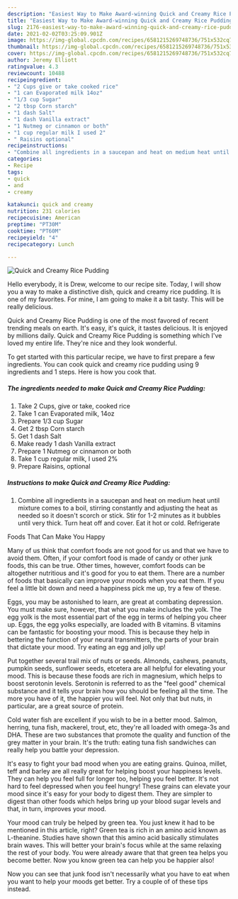 ```yaml
---
description: "Easiest Way to Make Award-winning Quick and Creamy Rice Pudding"
title: "Easiest Way to Make Award-winning Quick and Creamy Rice Pudding"
slug: 2176-easiest-way-to-make-award-winning-quick-and-creamy-rice-pudding
date: 2021-02-02T03:25:09.901Z
image: https://img-global.cpcdn.com/recipes/6581215269748736/751x532cq70/quick-and-creamy-rice-pudding-recipe-main-photo.jpg
thumbnail: https://img-global.cpcdn.com/recipes/6581215269748736/751x532cq70/quick-and-creamy-rice-pudding-recipe-main-photo.jpg
cover: https://img-global.cpcdn.com/recipes/6581215269748736/751x532cq70/quick-and-creamy-rice-pudding-recipe-main-photo.jpg
author: Jeremy Elliott
ratingvalue: 4.3
reviewcount: 10488
recipeingredient:
- "2 Cups give or take cooked rice"
- "1 can Evaporated milk 14oz"
- "1/3 cup Sugar"
- "2 tbsp Corn starch"
- "1 dash Salt"
- "1 dash Vanilla extract"
- "1 Nutmeg or cinnamon or both"
- "1 cup regular milk I used 2"
- " Raisins optional"
recipeinstructions:
- "Combine all ingredients in a saucepan and heat on medium heat until mixture comes to a boil, stirring constantly and adjusting the heat as needed so it doesn&#39;t scorch or stick. Stir for 1-2 minutes as it bubbles until very thick. Turn heat off and cover. Eat it hot or cold. Refrigerate"
categories:
- Recipe
tags:
- quick
- and
- creamy

katakunci: quick and creamy 
nutrition: 231 calories
recipecuisine: American
preptime: "PT30M"
cooktime: "PT60M"
recipeyield: "4"
recipecategory: Lunch

---
```



![Quick and Creamy Rice Pudding](https://img-global.cpcdn.com/recipes/6581215269748736/751x532cq70/quick-and-creamy-rice-pudding-recipe-main-photo.jpg)

Hello everybody, it is Drew, welcome to our recipe site. Today, I will show you a way to make a distinctive dish, quick and creamy rice pudding. It is one of my favorites. For mine, I am going to make it a bit tasty. This will be really delicious.



Quick and Creamy Rice Pudding is one of the most favored of recent trending meals on earth. It's easy, it's quick, it tastes delicious. It is enjoyed by millions daily. Quick and Creamy Rice Pudding is something which I've loved my entire life. They're nice and they look wonderful.


To get started with this particular recipe, we have to first prepare a few ingredients. You can cook quick and creamy rice pudding using 9 ingredients and 1 steps. Here is how you cook that.

<!--inarticleads1-->

##### The ingredients needed to make Quick and Creamy Rice Pudding:

1. Take 2 Cups, give or take, cooked rice
1. Take 1 can Evaporated milk, 14oz
1. Prepare 1/3 cup Sugar
1. Get 2 tbsp Corn starch
1. Get 1 dash Salt
1. Make ready 1 dash Vanilla extract
1. Prepare 1 Nutmeg or cinnamon or both
1. Take 1 cup regular milk, I used 2%
1. Prepare  Raisins, optional




<!--inarticleads2-->

##### Instructions to make Quick and Creamy Rice Pudding:

1. Combine all ingredients in a saucepan and heat on medium heat until mixture comes to a boil, stirring constantly and adjusting the heat as needed so it doesn&#39;t scorch or stick. Stir for 1-2 minutes as it bubbles until very thick. Turn heat off and cover. Eat it hot or cold. Refrigerate




Foods That Can Make You Happy


Many of us think that comfort foods are not good for us and that we have to avoid them. Often, if your comfort food is made of candy or other junk foods, this can be true. Other times, however, comfort foods can be altogether nutritious and it's good for you to eat them. There are a number of foods that basically can improve your moods when you eat them. If you feel a little bit down and need a happiness pick me up, try a few of these.

Eggs, you may be astonished to learn, are great at combating depression. You must make sure, however, that what you make includes the yolk. The egg yolk is the most essential part of the egg in terms of helping you cheer up. Eggs, the egg yolks especially, are loaded with B vitamins. B vitamins can be fantastic for boosting your mood. This is because they help in bettering the function of your neural transmitters, the parts of your brain that dictate your mood. Try eating an egg and jolly up!

Put together several trail mix of nuts or seeds. Almonds, cashews, peanuts, pumpkin seeds, sunflower seeds, etcetera are all helpful for elevating your mood. This is because these foods are rich in magnesium, which helps to boost serotonin levels. Serotonin is referred to as the "feel good" chemical substance and it tells your brain how you should be feeling all the time. The more you have of it, the happier you will feel. Not only that but nuts, in particular, are a great source of protein.

Cold water fish are excellent if you wish to be in a better mood. Salmon, herring, tuna fish, mackerel, trout, etc, they're all loaded with omega-3s and DHA. These are two substances that promote the quality and function of the grey matter in your brain. It's the truth: eating tuna fish sandwiches can really help you battle your depression. 

It's easy to fight your bad mood when you are eating grains. Quinoa, millet, teff and barley are all really great for helping boost your happiness levels. They can help you feel full for longer too, helping you feel better. It's not hard to feel depressed when you feel hungry! These grains can elevate your mood since it's easy for your body to digest them. They are simpler to digest than other foods which helps bring up your blood sugar levels and that, in turn, improves your mood.

Your mood can truly be helped by green tea. You just knew it had to be mentioned in this article, right? Green tea is rich in an amino acid known as L-theanine. Studies have shown that this amino acid basically stimulates brain waves. This will better your brain's focus while at the same relaxing the rest of your body. You were already aware that that green tea helps you become better. Now you know green tea can help you be happier also!

Now you can see that junk food isn't necessarily what you have to eat when you want to help your moods get better. Try  a  couple of  of  these  tips  instead.

